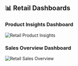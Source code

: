 ## 📊 Retail Dashboards

### Product Insights Dashboard
![Retail Product Insights](images/retail_product_insights.png)

### Sales Overview Dashboard
![Retail Sales Overview](images/retail_sales_overview.png)
